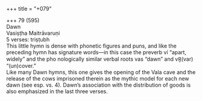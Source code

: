 +++
title = "+079"

+++
79 (595)  
Dawn  
Vasiṣṭha Maitrāvaruṇi  
5 verses: triṣṭubh  
This little hymn is dense with phonetic figures and puns, and like the preceding  hymn has signature words—in this case the preverb ví “apart, widely” and the pho nologically similar verbal roots vas “dawn” and vR̥(var) “(un)cover.”  
Like many Dawn hymns, this one gives the opening of the Vala cave and the  release of the cows imprisoned therein as the mythic model for each new dawn (see  esp. vs. 4). Dawn’s association with the distribution of goods is also emphasized in  the last three verses.  